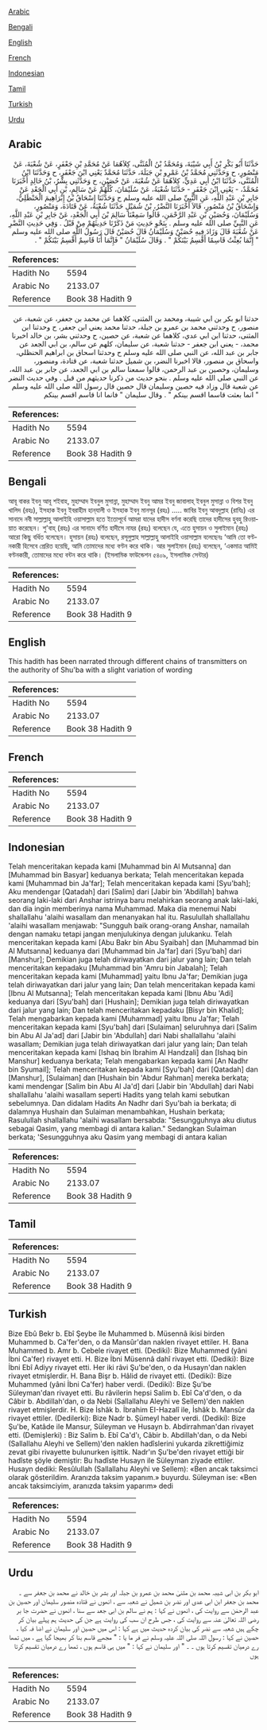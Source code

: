 [Arabic](#arabic)

[Bengali](#bengali)

[English](#english)

[French](#french)

[Indonesian](#indonesian)

[Tamil](#tamil)

[Turkish](#turkish)

[Urdu](#urdu)

## Arabic


<div dir="rtl" lang="ar" style={{fontSize:'larger',backgroundColor:'#f8f9fa',padding:20}}>
حَدَّثَنَا أَبُو بَكْرِ بْنُ أَبِي شَيْبَةَ، وَمُحَمَّدُ بْنُ الْمُثَنَّى، كِلاَهُمَا عَنْ مُحَمَّدِ بْنِ جَعْفَرٍ، عَنْ شُعْبَةَ، عَنْ مَنْصُورٍ، ح وَحَدَّثَنِي مُحَمَّدُ بْنُ عَمْرِو بْنِ جَبَلَةَ، حَدَّثَنَا مُحَمَّدٌ يَعْنِي ابْنَ جَعْفَرٍ، ح وَحَدَّثَنَا ابْنُ الْمُثَنَّى، حَدَّثَنَا ابْنُ أَبِي عَدِيٍّ، كِلاَهُمَا عَنْ شُعْبَةَ، عَنْ حُصَيْنٍ، ح وَحَدَّثَنِي بِشْرُ، بْنُ خَالِدٍ أَخْبَرَنَا مُحَمَّدٌ، - يَعْنِي ابْنَ جَعْفَرٍ - حَدَّثَنَا شُعْبَةُ، عَنْ سُلَيْمَانَ، كُلُّهُمْ عَنْ سَالِمِ، بْنِ أَبِي الْجَعْدِ عَنْ جَابِرِ بْنِ عَبْدِ اللَّهِ، عَنِ النَّبِيِّ صلى الله عليه وسلم ح وَحَدَّثَنَا إِسْحَاقُ بْنُ إِبْرَاهِيمَ الْحَنْظَلِيُّ، وَإِسْحَاقُ بْنُ مَنْصُورٍ، قَالاَ أَخْبَرَنَا النَّضْرُ، بْنُ شُمَيْلٍ حَدَّثَنَا شُعْبَةُ، عَنْ قَتَادَةَ، وَمَنْصُورٍ، وَسُلَيْمَانَ، وَحُصَيْنِ بْنِ عَبْدِ الرَّحْمَنِ، قَالُوا سَمِعْنَا سَالِمَ بْنَ أَبِي الْجَعْدِ، عَنْ جَابِرِ بْنِ عَبْدِ اللَّهِ، عَنِ النَّبِيِّ صلى الله عليه وسلم ‏.‏ بِنَحْوِ حَدِيثِ مَنْ ذَكَرْنَا حَدِيثَهُمْ مِنْ قَبْلُ ‏.‏ وَفِي حَدِيثِ النَّضْرِ عَنْ شُعْبَةَ قَالَ وَزَادَ فِيهِ حُصَيْنٌ وَسُلَيْمَانُ قَالَ حُصَيْنٌ قَالَ رَسُولُ اللَّهِ صلى الله عليه وسلم ‏"‏ إِنَّمَا بُعِثْتُ قَاسِمًا أَقْسِمُ بَيْنَكُمْ ‏"‏ ‏.‏ وَقَالَ سُلَيْمَانُ ‏"‏ فَإِنَّمَا أَنَا قَاسِمٌ أَقْسِمُ بَيْنَكُمْ ‏"‏ ‏.‏
</div>
<div style={{backgroundColor:'#f8f9fa',padding:20, marginBottom: 10}}><table> <thead> <tr> <th>References:</th> <th></th> </tr> </thead> <tbody><tr><td>Hadith No</td><td>5594</td></tr><tr><td>Arabic No</td><td>2133.07</td></tr><tr><td>Reference</td><td>Book 38 Hadith 9</td></tr></tbody></table></div>


<div dir="rtl" lang="ar" style={{fontSize:'larger',backgroundColor:'#f8f9fa',padding:20}}>
حدثنا ابو بكر بن ابي شيبة، ومحمد بن المثنى، كلاهما عن محمد بن جعفر، عن شعبة، عن منصور، ح وحدثني محمد بن عمرو بن جبلة، حدثنا محمد يعني ابن جعفر، ح وحدثنا ابن المثنى، حدثنا ابن ابي عدي، كلاهما عن شعبة، عن حصين، ح وحدثني بشر، بن خالد اخبرنا محمد، - يعني ابن جعفر - حدثنا شعبة، عن سليمان، كلهم عن سالم، بن ابي الجعد عن جابر بن عبد الله، عن النبي صلى الله عليه وسلم ح وحدثنا اسحاق بن ابراهيم الحنظلي، واسحاق بن منصور، قالا اخبرنا النضر، بن شميل حدثنا شعبة، عن قتادة، ومنصور، وسليمان، وحصين بن عبد الرحمن، قالوا سمعنا سالم بن ابي الجعد، عن جابر بن عبد الله، عن النبي صلى الله عليه وسلم . بنحو حديث من ذكرنا حديثهم من قبل . وفي حديث النضر عن شعبة قال وزاد فيه حصين وسليمان قال حصين قال رسول الله صلى الله عليه وسلم " انما بعثت قاسما اقسم بينكم " . وقال سليمان " فانما انا قاسم اقسم بينكم
</div>
<div style={{backgroundColor:'#f8f9fa',padding:20, marginBottom: 10}}><table> <thead> <tr> <th>References:</th> <th></th> </tr> </thead> <tbody><tr><td>Hadith No</td><td>5594</td></tr><tr><td>Arabic No</td><td>2133.07</td></tr><tr><td>Reference</td><td>Book 38 Hadith 9</td></tr></tbody></table></div>

## Bengali


<div dir="ltr" lang="bn" style={{fontSize:'larger',backgroundColor:'#f8f9fa',padding:20}}>
আবূ বাকর ইবনু আবূ শইবাহ, মুহাম্মাদ ইবনুল মুসান্না, মুহাম্মাদ ইবনু আমর ইবনু জাবালাহ্ ইবনুল মুসান্না ও বিশর ইবনু খালিদ (রহঃ), ইসহাক ইবনু ইবরাহীম হান্‌যালী ও ইসহাক ইবনু মানসূর (রহঃ) ..... জাবির ইবনু আবদুল্লাহ (রাযিঃ) এর সানাদে নবী সাল্লাল্লাহু আলাইহি ওয়াসাল্লাম হতে ইতোপূর্বে আমরা যাদের হাদীস বর্ণনা করেছি তাদের হাদীসের হুবহু রিওয়ায়াত করেছেন। শু'বাহ্ (রহঃ) এর সানাদে বর্ণিত হাদীসে নাযর (রহঃ) বলেছেন যে, এতে হুসায়ন ও সুলাইমান (রহঃ) আরো কিছু বর্ধিত বলেছেন। হুসায়ন (রহঃ) বলেছেন, রসূলুল্লাহ সাল্লাল্লাহু আলাইহি ওয়াসাল্লাম বলেছেনঃ ‘আমি তো বণ্টনকারী হিসেবে প্রেরিত হয়েছি, আমি তোমাদের মধ্যে বণ্টন করে থাকি। আর সুলাইমান (রহঃ) বলেছেন, ‘একমাত্র আমিই বণ্টনকারী, তোমাদের মধ্যে বন্টন করে থাকি। (ইসলামিক ফাউন্ডেশন ৫৪০৯, ইসলামিক সেন্টার)
</div>
<div style={{backgroundColor:'#f8f9fa',padding:20, marginBottom: 10}}><table> <thead> <tr> <th>References:</th> <th></th> </tr> </thead> <tbody><tr><td>Hadith No</td><td>5594</td></tr><tr><td>Arabic No</td><td>2133.07</td></tr><tr><td>Reference</td><td>Book 38 Hadith 9</td></tr></tbody></table></div>

## English


<div dir="ltr" lang="en" style={{fontSize:'larger',backgroundColor:'#f8f9fa',padding:20}}>
This hadith has been narrated through different chains of transmitters on the authority of Shu'ba with a slight variation of wording
</div>
<div style={{backgroundColor:'#f8f9fa',padding:20, marginBottom: 10}}><table> <thead> <tr> <th>References:</th> <th></th> </tr> </thead> <tbody><tr><td>Hadith No</td><td>5594</td></tr><tr><td>Arabic No</td><td>2133.07</td></tr><tr><td>Reference</td><td>Book 38 Hadith 9</td></tr></tbody></table></div>

## French


<div dir="ltr" lang="fr" style={{fontSize:'larger',backgroundColor:'#f8f9fa',padding:20}}>

</div>
<div style={{backgroundColor:'#f8f9fa',padding:20, marginBottom: 10}}><table> <thead> <tr> <th>References:</th> <th></th> </tr> </thead> <tbody><tr><td>Hadith No</td><td>5594</td></tr><tr><td>Arabic No</td><td>2133.07</td></tr><tr><td>Reference</td><td>Book 38 Hadith 9</td></tr></tbody></table></div>

## Indonesian


<div dir="ltr" lang="id" style={{fontSize:'larger',backgroundColor:'#f8f9fa',padding:20}}>
Telah menceritakan kepada kami [Muhammad bin Al Mutsanna] dan [Muhammad bin Basyar] keduanya berkata; Telah menceritakan kepada kami [Muhammad bin Ja'far]; Telah menceritakan kepada kami [Syu'bah]; Aku mendengar [Qatadah] dari [Salim] dari [Jabir bin 'Abdillah] bahwa seorang laki-laki dari Anshar istrinya baru melahirkan seorang anak laki-laki, dan dia ingin memberinya nama Muhammad. Maka dia menemui Nabi shallallahu 'alaihi wasallam dan menanyakan hal itu. Rasulullah shallallahu 'alaihi wasallam menjawab: "Sungguh baik orang-orang Anshar, namailah dengan namaku tetapi jangan menjulukinya dengan julukanku. Telah menceritakan kepada kami [Abu Bakr bin Abu Syaibah] dan [Muhammad bin Al Mutsanna] keduanya dari [Muhammad bin Ja'far] dari [Syu'bah] dari [Manshur]; Demikian juga telah diriwayatkan dari jalur yang lain; Dan telah menceritakan kepadaku [Muhammad bin 'Amru bin Jabalah]; Telah menceritakan kepada kami [Muhammad] yaitu Ibnu Ja'far; Demikian juga telah diriwayatkan dari jalur yang lain; Dan telah menceritakan kepada kami [Ibnu Al Mutsanna]; Telah menceritakan kepada kami [Ibnu Abu 'Adi] keduanya dari [Syu'bah] dari [Hushain]; Demikian juga telah diriwayatkan dari jalur yang lain; Dan telah menceritakan kepadaku [Bisyr bin Khalid]; Telah mengabarkan kepada kami [Muhammad] yaitu Ibnu Ja'far; Telah menceritakan kepada kami [Syu'bah] dari [Sulaiman] seluruhnya dari [Salim bin Abu Al Ja'ad] dari [Jabir bin 'Abdullah] dari Nabi shallallahu 'alaihi wasallam; Demikian juga telah diriwayatkan dari jalur yang lain; Dan telah menceritakan kepada kami [Ishaq bin Ibrahim Al Handzali] dan [Ishaq bin Manshur] keduanya berkata; Telah mengabarkan kepada kami [An Nadhr bin Syumail]; Telah menceritakan kepada kami [Syu'bah] dari [Qatadah] dan [Manshur], [Sulaiman] dan [Hushain bin 'Abdur Rahman] mereka berkata; kami mendengar [Salim bin Abu Al Ja'd] dari [Jabir bin 'Abdullah] dari Nabi shallallahu 'alaihi wasallam seperti Hadits yang telah kami sebutkan sebelumnya. Dan didalam Hadits An Nadhr dari Syu'bah ia berkata; di dalamnya Hushain dan Sulaiman menambahkan, Hushain berkata; Rasulullah shallallahu 'alaihi wasallam bersabda: "Sesungguhnya aku diutus sebagai Qasim, yang membagi di antara kalian." Sedangkan Sulaiman berkata; 'Sesungguhnya aku Qasim yang membagi di antara kalian
</div>
<div style={{backgroundColor:'#f8f9fa',padding:20, marginBottom: 10}}><table> <thead> <tr> <th>References:</th> <th></th> </tr> </thead> <tbody><tr><td>Hadith No</td><td>5594</td></tr><tr><td>Arabic No</td><td>2133.07</td></tr><tr><td>Reference</td><td>Book 38 Hadith 9</td></tr></tbody></table></div>

## Tamil


<div dir="ltr" lang="ta" style={{fontSize:'larger',backgroundColor:'#f8f9fa',padding:20}}>

</div>
<div style={{backgroundColor:'#f8f9fa',padding:20, marginBottom: 10}}><table> <thead> <tr> <th>References:</th> <th></th> </tr> </thead> <tbody><tr><td>Hadith No</td><td>5594</td></tr><tr><td>Arabic No</td><td>2133.07</td></tr><tr><td>Reference</td><td>Book 38 Hadith 9</td></tr></tbody></table></div>

## Turkish


<div dir="ltr" lang="tr" style={{fontSize:'larger',backgroundColor:'#f8f9fa',padding:20}}>
Bize Ebû Bekr b. Ebî Şeybe île Muhammed b. Müsennâ ikisi birden Muhammed b. Ca'fer'den, o da Mansûr'dan naklen rivayet ettiler. H. Bana Muhammed b. Amr b. Cebele rivayet etti. (Dediki): Bize Muhammed (yâni İbni Ca'fer) rivayet etti. H. Bize İbni Müsennâ dahî rivayet etti. (Dediki): Bize İbni Ebî Adiyy rivayet etti. Her iki râvi Şu'be'den, o da Husayn'dan naklen rivayet etmişlerdir. H. Bana Bişr b. Hâlid de rivayet etti. (Dediki): Bize Muhammed (yâni İbni Ca'fer) haber verdi. (Dediki): Bize Şu'be Süleyman'dan rivayet etti. Bu râvilerin hepsi Salim b. Ebî Ca'd'den, o da Câbir b. Abdillah'dan, o da Nebi (Sallallahu Aleyhi ve Sellem)'den naklen rivayet etmişlerdir. H. Bize İshâk b. İbrahim EI-Hazalî ile, İshâk b. Mansûr da rivayet ettiler. (Dedilerki): Bize Nadr b. Şümeyl haber verdi. (Dediki): Bize Şu'be, Katâde ile Mansur, Süleyman ve Husayn b. Abdirrahman'dan rivayet etti. (Demişlerki) : Biz Salim b. Ebî Ca'd'ı, Câbir b. Abdillah'dan, o da Nebi (Sallallahu Aleyhi ve Sellem)'den naklen hadîslerini yukarda zikrettiğimiz zevat gibi rivayette bulunurken işittik. Nadr'ın Şu'be'den rivayet ettiği bir hadîste şöyle demiştir: Bu hadîste Husayn ile Süleyman ziyade ettiler. Husayn dediki: Resûlullah (Sallallahu Aleyhi ve Sellem): «Ben ancak taksimci olarak gösterildim. Aranızda taksim yapanım.» buyurdu. Süleyman ise: «Ben ancak taksimciyim, aranızda taksim yaparım» dedi
</div>
<div style={{backgroundColor:'#f8f9fa',padding:20, marginBottom: 10}}><table> <thead> <tr> <th>References:</th> <th></th> </tr> </thead> <tbody><tr><td>Hadith No</td><td>5594</td></tr><tr><td>Arabic No</td><td>2133.07</td></tr><tr><td>Reference</td><td>Book 38 Hadith 9</td></tr></tbody></table></div>

## Urdu


<div dir="rtl" lang="ur" style={{fontSize:'larger',backgroundColor:'#f8f9fa',padding:20}}>
ابو بکر بن ابی شیبہ محمد بن مثنیٰ محمد بن عمرو بن جبلہ اور بشر بن خالد نے محمد بن جعفر سے ۔ محمد بن جعفر ابن ابی عدی اور نضر بن شمیل نے شعبہ سے ، انھوں نے قتادہ منصور سلیمان اور حصین بن عبد الرحمٰن سے روایت کی ، انھوں نے کہا : ہم نے سالم بن ابی جعد سے سنا ، انھوں نے حضرت جا بر رضی اللہ تعالیٰ عنہ سے روایت کی ، جس طرح ان سب کی روایت ہے جن کی حدیث ہم پہلے بیان کر چکے ہیں شعبہ سے نضر کی بیان کردہ حدیث میں ہے کہا : اس میں حصین اور سلیمان نے اضا فہ کیا ، حصین نے کہا : رسول اللہ صلی اللہ علیہ وسلم نے فر ما یا : " مجھے قاسم بنا کر بھیجا گیا ہے ، میں تمھا رے درمیان تقسیم کرتا ہوں ۔ ۔ " اور سلیمان نے کہا : " میں ہی قاسم ہوں ، تمھا رے درمیان تقسیم کرتا ہوں
</div>
<div style={{backgroundColor:'#f8f9fa',padding:20, marginBottom: 10}}><table> <thead> <tr> <th>References:</th> <th></th> </tr> </thead> <tbody><tr><td>Hadith No</td><td>5594</td></tr><tr><td>Arabic No</td><td>2133.07</td></tr><tr><td>Reference</td><td>Book 38 Hadith 9</td></tr></tbody></table></div>